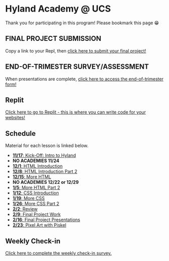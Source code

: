 # Hyland Academy @ UCS
Thank you for participating in this program! Please bookmark this page 😁

## FINAL PROJECT SUBMISSION
Copy a link to your Repl, then [click here to submit your final project!](https://forms.gle/GHCsT3U2bgzrjQxh9)

## END-OF-TRIMESTER SURVEY/ASSESSMENT
When presentations are complete, [click here to access the end-of-trimester form!](https://forms.gle/NdJsPaDBwKruSb6VA)

## Replit
[Click here to go to Replit - this is where you can write code for your websites!](https://replit.com/)

## Schedule
Material for each lesson is linked below.

- [**11/17**: Kick-Off: Intro to Hyland](IntroHyland/StudentDesc.md)
- **NO ACADEMIES 11/24**
- [**12/1**: HTML Introduction](HtmlIntro/StudentDesc.md)
- [**12/8**: HTML Introduction Part 2](HtmlIntro2/StudentDesc.md)
- [**12/15**: More HTML](MoreHtml/StudentDesc.md)
- **NO ACADEMIES 12/22 or 12/29**
- [**1/5**: More HTML Part 2](MoreHtml2/StudentDesc.md)
- [**1/12**: CSS Introduction](CssIntro/StudentDesc.md)
- [**1/19**: More CSS](MoreCss/StudentDesc.md)
- [**1/26**: More CSS Part 2](MoreCss2/StudentDesc.md)
- [**2/2**: Review](Extras/ReviewActivities/StudentDesc.md)
- [**2/9**: Final Project Work](FinalProject/StudentDesc.md)
- [**2/16**: Final Project Presentations](FinalProject/Presentations.md)
- [**2/23**: Pixel Art with Piskel](Piskel/StudentDesc.md)

## Weekly Check-in
[Click here to complete the weekly check-in survey.](https://forms.gle/7MzJBrf2W385tAvW6)


